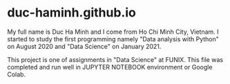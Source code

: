 # duc-haminh.github.io
My full name is Duc Ha Minh and I come from Ho Chi Minh City, Vietnam. I started to study the first programming namely "Data analysis with Python" on August 2020 and "Data Science" on January 2021.

This project is one of assignments in "Data Science" at FUNIX. This file was completed and run well in JUPYTER NOTEBOOK environment or Google Colab.
